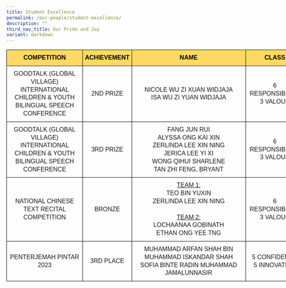 ```yaml
---
title: Student Excellence
permalink: /our-people/student-excellence/
description: ""
third_nav_title: Our Pride and Joy
variant: markdown
---
```

<table style="border-collapse:collapse;border-spacing:0;table-layout:fixed;width:780px" class="tg">
<colgroup>
<col style="width: 295px">
<col style="width: 130px">
<col style="width: 550px">
<col style="width: 170px">
</colgroup>
<thead>
  <tr>
    <th style="line-height:1.3;background-color:#FFD966;border-color:black;border-style:solid;border-width:1px;color:#000000;font-family:Arial;font-size:16px;font-weight:bold;overflow:hidden;padding:10px 5px;text-align:center;vertical-align:middle;">COMPETITION</th>
    <th style="line-height:1.3;background-color:#FFD966;border-color:black;border-style:solid;border-width:1px;color:#000000;font-family:Arial;font-size:16px;font-weight:bold;overflow:hidden;padding:10px 5px;text-align:center;vertical-align:middle;">ACHIEVEMENT</th>
    <th style="line-height:1.3;background-color:#FFD966;border-color:black;border-style:solid;border-width:1px;color:#000000;font-family:Arial;font-size:16px;font-weight:bold;overflow:hidden;padding:10px 5px;text-align:center;vertical-align:middle;">NAME</th>
    <th style="line-height:1.3;background-color:#FFD966;border-color:black;border-style:solid;border-width:1px;color:#000000;font-family:Arial;font-size:16px;font-weight:bold;overflow:hidden;padding:10px 5px;text-align:center;vertical-align:middle;">CLASS</th>
  </tr>
</thead>
<tbody>
  <tr>
    <td style="line-height:1.3;border-color:black;border-style:solid;border-width:1px;font-family:Arial;font-size:16px;overflow:hidden;padding:10px 5px;text-align:center;vertical-align:middle;">GOODTALK (GLOBAL VILLAGE) INTERNATIONAL CHILDREN &amp; YOUTH BILINGUAL SPEECH CONFERENCE</td>
    <td style="line-height:1.3;border-color:black;border-style:solid;border-width:1px;font-family:Arial;font-size:16px;overflow:hidden;padding:10px 5px;text-align:center;vertical-align:middle;">2ND PRIZE <br></td>
   <td style="line-height:1.3;border-color:black;border-style:solid;border-width:1px;font-family:Arial;font-size:16px;overflow:hidden;padding:10px 5px;text-align:center;vertical-align:middle;">NICOLE WU ZI XUAN WIDJAJA <br>ISA WU ZI YUAN WIDJAJA</td>
    <td style="line-height:1.3;border-color:black;border-style:solid;border-width:1px;font-family:Arial;font-size:16px;overflow:hidden;padding:10px 5px;text-align:center;vertical-align:middle;">6 RESPONSIBILITY<br>3 VALOUR</td>
  </tr>
  <tr>
		    <td style="line-height:1.3;border-color:black;border-style:solid;border-width:1px;font-family:Arial;font-size:16px;overflow:hidden;padding:10px 5px;text-align:center;vertical-align:middle;">GOODTALK (GLOBAL VILLAGE) INTERNATIONAL CHILDREN &amp; YOUTH BILINGUAL SPEECH CONFERENCE</td>
    <td style="line-height:1.3;border-color:black;border-style:solid;border-width:1px;font-family:Arial;font-size:16px;overflow:hidden;padding:10px 5px;text-align:center;vertical-align:middle;">3RD PRIZE <br></td>
    <td style="line-height:1.3;border-color:black;border-style:solid;border-width:1px;font-family:Arial;font-size:16px;overflow:hidden;padding:10px 5px;text-align:center;vertical-align:middle;">FANG JUN RUI<br>ALYSSA ONG KAI XIN<br>ZERLINDA LEE XIN NING<br>JERICA LEE YI XI<br>WONG QIHUI SHARLENE<br>TAN ZHI FENG, BRYANT</td> 
		    <td style="line-height:1.3;border-color:black;border-style:solid;border-width:1px;font-family:Arial;font-size:16px;overflow:hidden;padding:10px 5px;text-align:center;vertical-align:middle;">6 RESPONSIBILITY<br>3 VALOUR</td>

  </tr>
  <tr>
		    <td style="line-height:1.3;border-color:black;border-style:solid;border-width:1px;font-family:Arial;font-size:16px;overflow:hidden;padding:10px 5px;text-align:center;vertical-align:middle;">NATIONAL CHINESE TEXT RECITAL COMPETITION</td>
    <td style="line-height:1.3;border-color:black;border-style:solid;border-width:1px;font-family:Arial;font-size:16px;overflow:hidden;padding:10px 5px;text-align:center;vertical-align:middle;">BRONZE</td>
    <td style="line-height:1.3;border-color:black;border-style:solid;border-width:1px;font-family:Arial;font-size:16px;overflow:hidden;padding:10px 5px;text-align:center;vertical-align:middle;"><u>TEAM 1:</u><br>TEO BIN YUXIN<br>ZERLINDA LEE XIN NING<br><br><u>TEAM 2:</u><br>LOCHAANAA GOBINATH<br>ETHAN ONG YEE TNG</td>   
		 <td style="line-height:1.3;border-color:black;border-style:solid;border-width:1px;font-family:Arial;font-size:16px;overflow:hidden;padding:10px 5px;text-align:center;vertical-align:middle;">6 RESPONSIBILITY<br>3 VALOUR</td>
		
		
		
    
  </tr>
  <tr>
		    <td style="line-height:1.3;border-color:black;border-style:solid;border-width:1px;font-family:Arial;font-size:16px;overflow:hidden;padding:10px 5px;text-align:center;vertical-align:middle;">PENTERJEMAH PINTAR 2023</td>
    <td style="line-height:1.3;border-color:black;border-style:solid;border-width:1px;font-family:Arial;font-size:16px;overflow:hidden;padding:10px 5px;text-align:center;vertical-align:middle;">3RD PLACE</td>
      <td style="line-height:1.3;border-color:black;border-style:solid;border-width:1px;font-family:Arial;font-size:16px;overflow:hidden;padding:10px 5px;text-align:center;vertical-align:middle;">MUHAMMAD ARFAN SHAH BIN MUHAMMAD ISKANDAR SHAH<br>SOFIA BINTE RADIN MUHAMMAD JAMALUNNASIR</td>  
		<td style="line-height:1.3;border-color:black;border-style:solid;border-width:1px;font-family:Arial;font-size:16px;overflow:hidden;padding:10px 5px;text-align:center;vertical-align:middle;">5 CONFIDENCE<br>5 INNOVATION</td></tr>
</tbody>
</table>